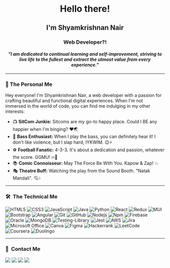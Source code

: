 <h1 align="center">Hello there!</h1>
<h2 align="center">I'm Shyamkrishnan Nair</h2>
<h3 align="center">Web Developer?!</h3>
<h4 align ="center"><i>"I am dedicated to continual learning and self-improvement, striving to live life to the fullest and extract the utmost value from every experience."</i></h4>

---

### 🌟 The Personal Me

Hey everyone! I'm Shyamkrishnan Nair, a web developer with a passion for crafting beautiful and functional digital experiences. When I'm not immersed in the world of code, you can find me indulging in my other interests:

- 📺 **SitCom Junkie:** Sitcoms are my go-to happy place. Could I BE any happier when I'm binging? ❤️🌏
- 🎸 **Bass Enthusiast:** When I play the bass, you can definitely hear it! I don't like violence, but I slap hard, IYKWIM. 😉⚡
- ⚽ **Football Fanatic:** 4-3-3. It's about a dedication and passion, whatever the score. GGMU! 🔥💪
- 📚 **Comic Connoisseur:** May The Force Be With You. Kapow & Zap! 💥
- 🎭 **Theatre Buff:** Watching the play from the Sound Booth. "Natak Mandali". 💘🎶
---
### 🛠 &nbsp;The Technical Me

![HTML5](https://img.shields.io/badge/-HTML5-%23E44D27?style=for-the-badge&logo=html5&logoColor=ffffff)
![CSS3](https://img.shields.io/badge/-CSS3-%231572B6?style=for-the-badge&logo=css3)
![JavaScript](https://img.shields.io/badge/-JavaScript-%23F7DF1C?style=for-the-badge&logo=javascript&logoColor=000000&labelColor=%23F7DF1C&color=%23FFCE5A)
![Java](https://img.shields.io/badge/java-%23ED8B00.svg?style=for-the-badge&logo=openjdk&logoColor=white)
![Python](http://img.shields.io/badge/-Python-3776AB?style=for-the-badge&logo=python&logoColor=ffffff)
![React](https://img.shields.io/badge/-React-61DAFB?style=for-the-badge&logo=react&logoColor=ffffff)
![Redux](https://img.shields.io/badge/redux-%23593d88.svg?style=for-the-badge&logo=redux&logoColor=white)
![MUI](https://img.shields.io/badge/MUI-%230081CB.svg?style=for-the-badge&logo=mui&logoColor=white)
![Bootstrap](https://img.shields.io/badge/bootstrap-%238511FA.svg?style=for-the-badge&logo=bootstrap&logoColor=white)
![Angular](https://img.shields.io/badge/angular-%23DD0031.svg?style=for-the-badge&logo=angular&logoColor=white)
![Git](https://img.shields.io/badge/-Git-%23F05032?style=for-the-badge&logo=git&logoColor=%23ffffff)
![GitHub](https://img.shields.io/badge/-GitHub-181717?style=for-the-badge&logo=github)
![Nodejs](https://img.shields.io/badge/-Nodejs-339933?style=for-the-badge&logo=Node.js&logoColor=ffffff)
![Npm](https://img.shields.io/badge/-npm-CB3837?style=for-the-badge&logo=npm)
![Firebase](https://img.shields.io/badge/-Firebase-FFCA28?style=for-the-badge&logo=firebase&logoColor=ffffff)
![Oracle](https://img.shields.io/badge/Oracle-F80000?style=for-the-badge&logo=oracle&logoColor=white)
![MongoDB](https://img.shields.io/badge/MongoDB-4EA94B?style=for-the-badge&logo=mongodb&logoColor=white)
![Testing-Library](https://img.shields.io/badge/-TestingLibrary-%23E33332?style=for-the-badge&logo=testing-library&logoColor=white)
![Jest](https://img.shields.io/badge/-jest-%23C21325?style=for-the-badge&logo=jest&logoColor=white)
![AWS](https://img.shields.io/badge/AWS-%23FF9900.svg?style=for-the-badge&logo=amazon-aws&logoColor=white)
![Jira](https://img.shields.io/badge/jira-%230A0FFF.svg?style=for-the-badge&logo=jira&logoColor=white)
![Microsoft Office](https://img.shields.io/badge/Microsoft_Office-D83B01?style=for-the-badge&logo=microsoft-office&logoColor=white)
![Canva](https://img.shields.io/badge/Canva-%2300C4CC.svg?style=for-the-badge&logo=Canva&logoColor=white)
![Figma](https://img.shields.io/badge/figma-%23F24E1E.svg?style=for-the-badge&logo=figma&logoColor=white)
![Hackerrank](https://img.shields.io/badge/-Hackerrank-2EC866?style=for-the-badge&logo=HackerRank&logoColor=white)
![LeetCode](https://img.shields.io/badge/LeetCode-000000?style=for-the-badge&logo=LeetCode&logoColor=#d16c06)
![Coursera](https://img.shields.io/badge/Coursera-%230056D2.svg?style=for-the-badge&logo=Coursera&logoColor=white)
![Duolingo](https://img.shields.io/badge/Duolingo-%234DC730.svg?style=for-the-badge&logo=Duolingo&logoColor=white)

---

### 🤝 &nbsp;Contact Me
<a href="mailto:ShyamNair1112@gmail.com"><img src="https://img.shields.io/badge/-ShyamNair1112@gmail.com-D14836?style=flat&logo=Gmail&logoColor=white"/></a>
<a href="https://www.linkedin.com/in/shyamkrishnan-nair-skn16900/" target="_blank"><img src="https://img.shields.io/badge/-Shyamkrishnan Nair-0077B5?style=flat&logo=Linkedin&logoColor=white"/></a>
<a href="https://www.facebook.com/Shyamkrishnan.Nair.16/"><img src="https://img.shields.io/badge/-Shyamkrishnan Nair-1877F2?style=flat&logo=Facebook&logoColor=white"/></a>
<a href="https://www.instagram.com/jedi_master_krish/" target="_blank"><img src="https://img.shields.io/badge/-@jedi_master_krish-E4405F?style=flat&logo=Instagram&logoColor=white"/></a>
